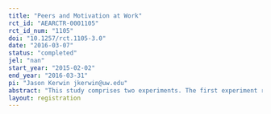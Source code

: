 ```yaml
---
title: "Peers and Motivation at Work"
rct_id: "AEARCTR-0001105"
rct_id_num: "1105"
doi: "10.1257/rct.1105-3.0"
date: "2016-03-07"
status: "completed"
jel: "nan"
start_year: "2015-02-02"
end_year: "2016-03-31"
pi: "Jason Kerwin jkerwin@uw.edu"
abstract: "This study comprises two experiments. The first experiment randomly assigns tea-harvesting workers to locations on fields to estimate peer effects in output. The second is an incentivized choice experiment that measures workers' willingness to pay for higher-ability peers."
layout: registration
---
```


